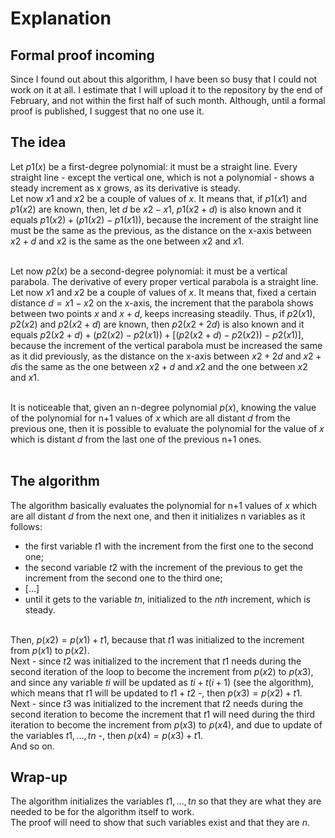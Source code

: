 # Explanation

## Formal proof incoming

Since I found out about this algorithm, I have been so busy that I could not work on it at all.
I estimate that I will upload it to the repository by the end of February, and not within the first half of such month.
Although, until a formal proof is published, I suggest that no one use it.

## The idea

Let $p1(x)$ be a first-degree polynomial: it must be a straight line.
Every straight line - except the vertical one, which is not a polynomial - shows a steady increment as x grows, as its derivative is steady.<br/>
Let now $x1$ and $x2$ be a couple of values of $x$.
It means that, if $p1(x1)$ and $p1(x2)$ are known, then, let $d$ be $x2-x1$, $p1(x2+d)$ is also known and it equals $p1(x2)+(p1(x2)-p1(x1))$, because the increment of the straight line must be the same as the previous, as the distance on the x-axis between $x2+d$ and $x2$ is the same as the one between $x2$ and $x1$.<br/><br/>

Let now $p2(x)$ be a second-degree polynomial: it must be a vertical parabola.
The derivative of every proper vertical parabola is a straight line.<br/>
Let now $x1$ and $x2$ be a couple of values of $x$.
It means that, fixed a certain distance $d = x1-x2$ on the x-axis, the increment that the parabola shows between two points $x$ and $x+d$, keeps increasing steadily.
Thus, if $p2(x1)$, $p2(x2)$ and $p2(x2+d)$ are known, then $p2(x2+2d)$ is also known and it equals $p2(x2+d)+{(p2(x2)-p2(x1))+[(p2(x2+d)-p2(x2))-p2(x1)]}$, because the increment of the vertical parabola must be increased the same as it did previously, as the distance on the x-axis between $x2+2d$ and $x2+d$is the same as the one between $x2+d$ and $x2$ and the one between $x2$ and $x1$.<br/><br/>

It is noticeable that, given an n-degree polynomial $p(x)$, knowing the value of the polynomial for n+1 values of $x$ which are all distant $d$ from the previous one, then it is possible to evaluate the polynomial for the value of $x$ which is distant $d$ from the last one of the previous n+1 ones.<br/><br/>

## The algorithm

The algorithm basically evaluates the polynomial for n+1 values of $x$ which are all distant $d$ from the next one, and then it initializes n variables as it follows:<br/>
- the first variable $t1$ with the increment from the first one to the second one;<br/>
- the second variable $t2$ with the increment of the previous to get the increment from the second one to the third one;<br/>
- [...]<br/>
- until it gets to the variable $tn$, initialized to the $nth$ increment, which is steady.<br/><br/>

Then, $p(x2) = p(x1) + t1$, because that $t1$ was initialized to the increment from $p(x1)$ to $p(x2)$.<br/>
Next - since $t2$ was initialized to the increment that $t1$ needs during the second iteration of the loop to become the increment from $p(x2)$ to $p(x3)$, and since any variable $ti$ will be updated as $ti+t(i+1)$ (see the algorithm), which means that $t1$ will be updated to $t1+t2$ -, then $p(x3) = p(x2)+t1$.<br/>
Next - since $t3$ was initialized to the increment that $t2$ needs during the second iteration to become the increment that $t1$ will need during the third iteration to become the increment from $p(x3)$ to $p(x4)$, and due to update of the variables $t1, ..., tn$ -, then $p(x4) = p(x3)+t1$.<br/>
And so on.

## Wrap-up

The algorithm initializes the variables $t1, ..., tn$ so that they are what they are needed to be for the algorithm itself to work.<br/>
The proof will need to show that such variables exist and that they are $n$.




